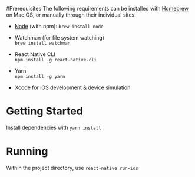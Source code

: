 #Prerequisites
The following requirements can be installed with [Homebrew](http://brew.sh/) on Mac OS, or manually through their individual sites.
* [Node](https://nodejs.org/en/) (with npm):
`brew install node`

* Watchman (for file system watching)  
`brew install watchman`

* React Native CLI  
`npm install -g react-native-cli`

* Yarn  
`npm install -g yarn`

* Xcode for iOS development & device simulation

# <a name="gettingstarted"></a>Getting Started
Install dependencies with `yarn install`

# Running
Within the project directory, use
`react-native run-ios`

